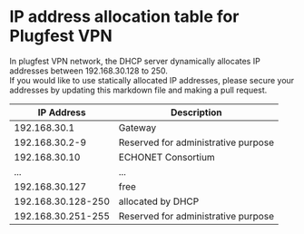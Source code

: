# IP address allocation table for Plugfest VPN

In plugfest VPN network, the DHCP server dynamically allocates IP addresses between 192.168.30.128 to 250.  
If you would like to use statically allocated IP addresses, please secure your addresses
by updating this markdown file and making a pull request.

| IP Address | Description |
| --- | --- |
|192.168.30.1       | Gateway         |
|192.168.30.2-9     | Reserved for administrative purpose        |
|192.168.30.10      | ECHONET Consortium |
| ...               | ...             |
|192.168.30.127     | free                  |
|192.168.30.128-250 | allocated by DHCP     |
|192.168.30.251-255 | Reserved for administrative purpose        | 
